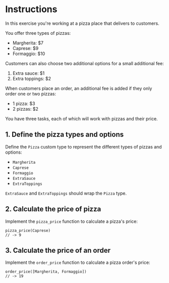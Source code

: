 # Instructions

In this exercise you're working at a pizza place that delivers to customers.

You offer three types of pizzas:

- Margherita: \$7
- Caprese: \$9
- Formaggio: \$10

Customers can also choose two additional options for a small additional fee:

1. Extra sauce: \$1
1. Extra toppings: \$2

When customers place an order, an additional fee is added if they only order one or two pizzas:

- 1 pizza: \$3
- 2 pizzas: \$2

You have three tasks, each of which will work with pizzas and their price.

## 1. Define the pizza types and options

Define the `Pizza` custom type to represent the different types of pizzas and options:

- `Margherita`
- `Caprese`
- `Formaggio`
- `ExtraSauce`
- `ExtraToppings`

`ExtraSauce` and `ExtraToppings` should wrap the `Pizza` type.

## 2. Calculate the price of pizza

Implement the `pizza_price` function to calculate a pizza's price:

```gleam
pizza_price(Caprese)
// -> 9
```

## 3. Calculate the price of an order

Implement the `order_price` function to calculate a pizza order's price:

```gleam
order_price([Margherita, Formaggio])
// -> 19
```
